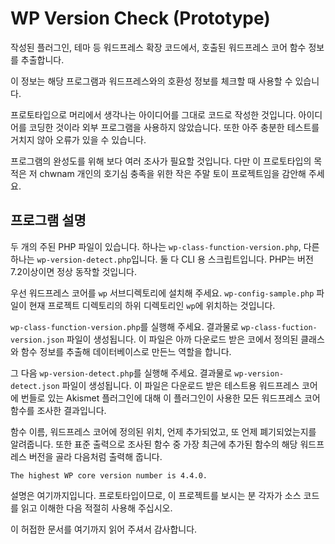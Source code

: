 # WP Version Check (Prototype)

작성된 플러그인, 테마 등 워드프레스 확장 코드에서,
호출된 워드프레스 코어 함수 정보를 추출합니다.

이 정보는 해당 프로그램과 워드프레스와의 호환성 정보를 체크할 때 사용할 수 있습니다.

프로토타입으로 머리에서 생각나는 아이디어를 그대로 코드로 작성한 것입니다.
아이디어를 코딩한 것이라 외부 프로그램을 사용하지 않았습니다.
또한 아주 충분한 테스트를 거치지 않아 오류가 있을 수 있습니다.

프로그램의 완성도를 위해 보다 여러 조사가 필요할 것입니다.
다만 이 프로토타입의 목적은 저 chwnam 개인의 호기심 충족을 위한 작은 주말 토이 프로젝트임을 감안해 주세요.

## 프로그램 설명
두 개의 주된 PHP 파일이 있습니다.
하나는 `wp-class-function-version.php`, 다른 하나는 `wp-version-detect.php`입니다.
둘 다 CLI 용 스크립트입니다. PHP는 버전 7.2이상이면 정상 동작할 것입니다.

우선 워드프레스 코어를 `wp` 서브디렉토리에 설치해 주세요. `wp-config-sample.php` 파일이 현재 
프로젝트 디렉토리의 하위 디렉토리인 `wp`에 위치하는 것입니다.

`wp-class-function-version.php`를 실행해 주세요. 
결과물로 `wp-class-fuction-version.json` 파일이 생성됩니다.
이 파일은 아까 다운로드 받은 코에서 정의된 클래스와 함수 정보를 추출해 데이터베이스로 만든느 역할을 합니다.

그 다음 `wp-version-detect.php`를 실행해 주세요.
결과물로 `wp-version-detect.json` 파일이 생성됩니다.
이 파일은 다운로드 받은 테스트용 워드프레스 코어에 번들로 있는 Akismet 플러그인에 대해
이 플러그인이 사용한 모든 워드프레스 코어 함수를 조사한 결과입니다.

함수 이름, 워드프레스 코어에 정의된 위치, 언제 추가되었고, 또 언제 폐기되었는지를 알려줍니다.
또한 표준 출력으로 조사된 함수 중 가장 최근에 추가된 함수의 해당 워드프레스 버전을 골라 다음처럼 출력해 줍니다.

```
The highest WP core version number is 4.4.0.
```

설명은 여기까지입니다. 프로토타입이므로, 이 프로젝트를 보시는 분 각자가
소스 코드를 읽고 이해한 다음 적절히 사용해 주십시오.

이 허접한 문서를 여기까지 읽어 주셔서 감사합니다.
